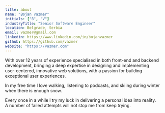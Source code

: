 ```yaml
---
title: about
name: "Bojan Vazmer"
initials: ["B", "V"]
industryTitle: "Senior Software Engineer"
location: Belgrade, Serbia
email: vazmer@gmail.com
linkedin: https://www.linkedin.com/in/bojanvazmer
github: https://github.com/vazmer
website: "https://vazmer.com"
---
```


With over 12 years of experience specialised in both front-end and backend development, bringing a deep expertise in designing and implementing user-centered, innovative web solutions, with a passion for building exceptional user experiences.

In my free time I love walking, listening to podcasts, and skiing during winter when there is enough snow.

Every once in a while I try my luck in delivering a personal idea into reality. A number of failed attempts will not stop me from keep trying.
